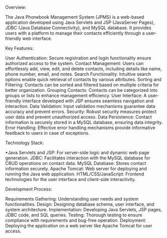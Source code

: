 Overview:

The Java Phonebook Management System (JPMS) is a web-based application developed using Java Servlets and JSP (JavaServer Pages), JDBC (Java Database Connectivity), and MySQL database. It provides users with a platform to manage their contacts efficiently through a user-friendly web interface.

Key Features:

 User Authentication: Secure registration and login functionality ensure authorized access to the system.
Contact Management: Users can effortlessly add, view, edit, and delete contacts, including details like name, phone number, email, and notes.
Search Functionality: Intuitive search options enable quick retrieval of contacts by various attributes.
Sorting and Filtering: Contacts can be sorted and filtered based on multiple criteria for better organization.
Grouping Contacts: Contacts can be categorized into groups or lists to enhance management efficiency.
User Interface: A user-friendly interface developed with JSP ensures seamless navigation and interaction.
Data Validation: Input validation mechanisms guarantee data accuracy and prevent errors.
Security: Robust security measures protect user data and prevent unauthorized access.
Data Persistence: Contact information is securely stored in a MySQL database, ensuring data integrity.
Error Handling: Effective error handling mechanisms provide informative feedback to users in case of exceptions.

Technology Stack:

•Java Servlets and JSP: For server-side logic and dynamic web page generation.
JDBC: Facilitates interaction with the MySQL database for CRUD operations on contact data.
MySQL Database: Stores contact information securely.
Apache Tomcat: Web server for deploying and running the Java web application.
HTML/CSS/JavaScript: Frontend technologies for the user interface and client-side interactivity.

Development Process:

Requirements Gathering: Understanding user needs and system functionalities.
Design: Designing database schema, user interface, and system architecture.
Implementation: Developing Java Servlets, JSP pages, JDBC code, and SQL queries.
Testing: Thorough testing to ensure compliance with requirements and bug-free operation.
Deployment: Deploying the application on a web server like Apache Tomcat for user access.
